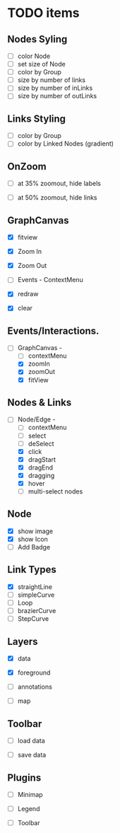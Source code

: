 # TODO items 

## Nodes Syling
- [ ] color Node 
- [ ] set size of Node
- [ ] color by Group 
- [ ] size by number of links 
- [ ] size by number of inLinks 
- [ ] size by number of outLinks  
 
 ## Links Styling
- [ ] color by Group
- [ ] color by Linked Nodes (gradient)

## OnZoom
- [ ] at 35% zoomout, hide labels
- [ ] at 50% zoomout, hide links 


## GraphCanvas
- [x] fitview 
- [x] Zoom In 
- [x] Zoom Out 
- [ ] Events - ContextMenu
- [x] redraw 
- [x] clear





## Events/Interactions.
- [ ] GraphCanvas - 
    - [ ] contextMenu
    - [x] zoomIn
    - [x] zoomOut
    - [x] fitView
 
## Nodes & Links 
- [ ] Node/Edge - 
    - [ ] contextMenu
    - [ ] select
    - [ ] deSelect
    - [x] click
    - [x] dragStart
    - [x] dragEnd 
    - [x] dragging 
    - [x] hover
    - [ ] multi-select nodes

## Node
- [x] show image
- [x] show Icon 
- [ ] Add Badge 

## Link Types
- [x] straightLine
- [ ] simpleCurve
- [ ] Loop 
- [ ] brazierCurve
- [ ] StepCurve 

## Layers
- [x] data 
- [x] foreground
- [ ] annotations
- [ ] map


## Toolbar 
- [ ] load data 
- [ ] save data 


## Plugins 
- [ ] Minimap
- [ ] Legend
- [ ] Toolbar



